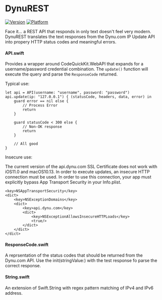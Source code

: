 # DynuREST
[![Version](https://img.shields.io/cocoapods/v/DynuREST.svg?style=flat)](http://cocoadocs.org/docsets/DynuREST)
[![Platform](https://img.shields.io/cocoapods/p/DynuREST.svg?style=flat)](http://cocoadocs.org/docsets/DynuREST)

Face it... a REST API that responds in only text doesn't feel very modern. DynuREST translates the text responses from the Dynu.com IP Update API into propery HTTP status codes and meaningful errors.

#### API.swift

Provides a wrapper around CodeQuickKit.WebAPI that expands for a username/password credential combination. The `update()` function will execute the query and parse the `ResponseCode` returned.

Typical use:

    let api = API(username: "username", password: "password")
    api.update(ip: "127.0.0.1") { (statusCode, headers, data, error) in
        guard error == nil else {
            // Process Error
            return
        }
        
        guard statusCode < 300 else {
            // Non-OK response
            return
        }
        
        // All good
    }

Insecure use:

The current version of the api.dynu.com SSL Certificate does not work with iOS11.0 and macOS10.13. In order to execute updates, an insecure HTTP connection must be used. In order to use this connection, your app must explicitly bypass App Transport Security in your Info.plist.

    <key>NSAppTransportSecurity</key>
    <dict>
        <key>NSExceptionDomains</key>
        <dict>
            <key>api.dynu.com</key>
            <dict>
                <key>NSExceptionAllowsInsecureHTTPLoads</key>
                <true/>
            </dict>
        </dict>
    </dict>

#### ResponseCode.swift

A reprsentation of the status codes that should be returned from the Dynu.com API. Use the init(stringValue:) with the test response fo parse the correct response.

#### String.swift

An extension of Swift.String with regex pattern matching of IPv4 and IPv6 address.
